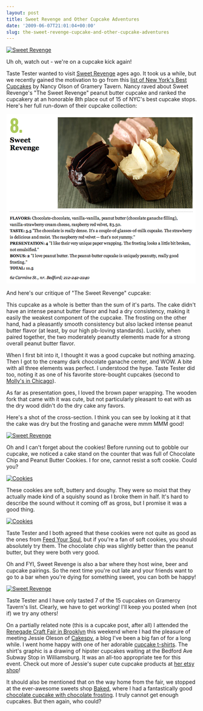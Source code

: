 ```yaml
---
layout: post
title: Sweet Revenge and Other Cupcake Adventures
date: '2009-06-07T21:01:04+00:00'
slug: the-sweet-revenge-cupcake-and-other-cupcake-adventures
---
```

<a href="http://www.flickr.com/photos/kstar810/3603485544/"><img src="http://farm3.static.flickr.com/2192/3603485544_124ce867fb.jpg?v=0" alt="Sweet Revenge" /></a>

Uh oh, watch out - we're on a cupcake kick again!

Taste Tester wanted to visit <a href="http://www.sweetrevengenyc.com/">Sweet Revenge</a> ages ago. It took us a while, but we recently gained the motivation to go from this <a href="http://nymag.com/daily/food/2009/04/cupcakes.html#photo=1">list of New York's Best Cupcakes</a> by Nancy Olson of Gramery Tavern. Nancy raved about Sweet Revenge's "The Sweet Revenge" peanut butter cupcake and ranked the cupcakery at an honorable 8th place out of 15 of NYC's best cupcake stops. Here's her full run-down of their cupcake collection:

<a href="http://nymag.com/daily/food/2009/04/cupcakes.html#photo=8"><img src='images/uploads/2009/06/sweet.jpg' alt='Sweet Revenge' /></a>

And here's our critique of "The Sweet Revenge" cupcake:

This cupcake as a whole is better than the sum of it's parts. The cake didn't have an intense peanut butter flavor and had a dry consistency, making it easily the weakest component of the cupcake. The frosting on the other hand, had a pleasantly smooth consistency but also lacked intense peanut butter flavor (at least, by our high pb-loving standards). Luckily, when paired together, the two moderately peanutty elements made for a strong overall peanut butter flavor. 

When I first bit into it, I thought it was a good cupcake but nothing amazing. Then I got to the creamy dark chocolate ganache center, and WOW. A bite with all three elements was perfect. I understood the hype. Taste Tester did too, noting it as one of his favorite store-bought cupcakes (second to <a href="http://www.cpbgallery.com/2009/06/01/i-♥-chicago/">Molly's in Chicago</a>).

As far as presentation goes, I loved the brown paper wrapping. The wooden fork that came with it was cute, but not particularly pleasant to eat with as the dry wood didn't do the dry cake any favors.

Here's a shot of the cross-section. I think you can see by looking at it that the cake was dry but the frosting and ganache were mmm MMM good!

<a href="http://www.flickr.com/photos/kstar810/3602670107/"><img src="http://farm4.static.flickr.com/3632/3602670107_a8b3fc839c.jpg?v=0" alt="Sweet Revenge" /></a>

Oh and I can't forget about the cookies! Before running out to gobble our cupcake, we noticed a cake stand on the counter that was full of Chocolate Chip and Peanut Butter Cookies. I for one, cannot resist a soft cookie. Could you?

<a href="http://www.flickr.com/photos/kstar810/3604613029/"><img src="http://farm4.static.flickr.com/3568/3604613029_2f6d8d9b10.jpg?v=0" alt="Cookies" /></a>

These cookies are soft, buttery and doughy. They were so moist that they actually made kind of a squishy sound as I broke them in half. It's hard to describe the sound without it coming off as gross, but I promise it was a good thing.

<a href="http://www.flickr.com/photos/kstar810/3605428436/in/photostream/"><img src="http://farm4.static.flickr.com/3644/3605428436_4ef4e40e84.jpg?v=0" alt="Cookies" /></a>

Taste Tester and I both agreed that these cookies were not quite as good as the ones from <a href="http://www.feedyoursoulcookies.com/">Feed Your Soul</a>, but if you're a fan of soft cookies, you should absolutely try them. The chocolate chip was slightly better than the peanut butter, but they were both very good.

Oh and FYI, Sweet Revenge is also a bar where they host wine, beer and cupcake pairings. So the next time you're out late and your friends want to go to a bar when you're dying for something sweet, you can both be happy!

<a href="http://www.flickr.com/photos/kstar810/3603484206/in/photostream/"><img src="http://farm3.static.flickr.com/2473/3603484206_b72e148e67.jpg?v=0" alt="Sweet Revenge" /></a>

Taste Tester and I have only tasted 7 of the 15 cupcakes on Gramercy Tavern's list. Clearly, we have to get working! I'll keep you posted when (not if) we try any others!

On a partially related note (this is a cupcake post, after all) I attended the <a href="http://www.renegadecraft.com/brooklyn?site=bk">Renegade Craft Fair in Brooklyn</a> this weekend where I had the pleasure of meeting Jessie Oleson of <a href="http://www.cakespy.com/">Cakespy</a>, a blog I've been a big fan of for a long while. I went home happy with one of her adorable <a href="http://www.etsy.com/view_listing.php?listing_id=20032721">cupcake t-shirts</a>. The shirt's graphic is a drawing of hipster cupcakes waiting at the Bedford Ave Subway Stop in Williamsburg. It was an all-too appropriate tee for this event. Check out more of Jessie's super cute cupcake products at <a href="http://www.etsy.com/shop.php?user_id=5243382">her etsy shop</a>!

It should also be mentioned that on the way home from the fair, we stopped at the ever-awesome sweets shop <a href="http://bakednyc.com/">Baked</a>, where I had a fantastically good <a href="http://nymag.com/daily/food/2009/04/cupcakes.html#photo=6">chocolate cupcake with chocolate frosting</a>. I truly cannot get enough cupcakes. But then again, who could?

